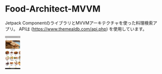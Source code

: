 # Food-Architect-MVVM
Jetpack ComponentのライブラリとMVVMアーキテクチャを使った料理検索アプリ。
APIは (https://www.themealdb.com/api.php)
を使用しています。


<img src="Screenshot_20221007-210134.png" width="10%" height="10%">


<!-- ![Screenshot](Screenshot_20221007-210134.png) -->
